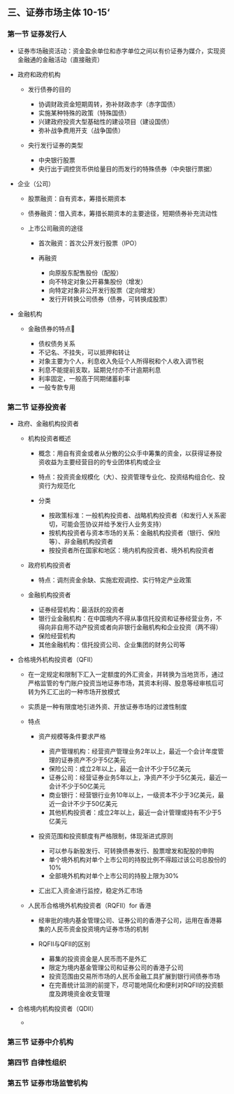 ## 三、证券市场主体 10-15‘

### 第一节 证券发行人

- 证券市场融资活动：资金盈余单位和赤字单位之间以有价证券为媒介，实现资金融通的金融活动（直接融资）
- 政府和政府机构

	- 发行债券的目的

		- 协调财政资金短期周转，弥补财政赤字（赤字国债）
		- 实施某种特殊的政策（特殊国债）
		- 兴建政府投资大型基础性的建设项目（建设国债）
		- 弥补战争费用开支（战争国债）

	- 央行发行证券的类型

		- 中央银行股票
		- 央行出于调控货币供给量目的而发行的特殊债券（中央银行票据）

- 企业（公司）

	- 股票融资：自有资本，筹措长期资本
	- 债券融资：借入资本，筹措长期资本的主要途径，短期债券补充流动性
	- 上市公司融资的途径

		- 首次融资：首次公开发行股票（IPO）
		- 再融资

			- 向原股东配售股份（配股）
			- 向不特定对象公开募集股份（增发）
			- 向特定对象非公开发行股票（定向增发）
			- 发行开转换公司债券（债券，可转换成股票）

- 金融机构

	- 金融债券的特点🌟

		- 债权债务关系
		- 不记名、不挂失，可以抵押和转让
		- 对象主要为个人，利息收入免征个人所得税和个人收入调节税
		- 利息不能提前支取，延期兑付亦不计逾期利息
		- 利率固定，一般高于同期储蓄利率
		- 一般专款专用

### 第二节 证券投资者

- 政府、金融机构投资者

	- 机构投资者概述

		- 概念：用自有资金或者从分散的公众手中筹集的资金，以获得证券投资收益为主要经营目的的专业团体机构或企业
		- 特点：投资资金规模化（大）、投资管理专业化、投资结构组合化、投资行为规范化
		- 分类

			- 按政策标准：一般机构投资者、战略机构投资者（和发行人关系密切，可能会签协议并给予发行人业务支持）
			- 按机构投资者与资本市场的关系：金融机构投资者（银行、保险等）、非金融机构投资者
			- 按投资者所在国家和地区：境内机构投资者、境外机构投资者

	- 政府机构投资者

		- 特点：调剂资金余缺、实施宏观调控、实行特定产业政策

	- 金融机构投资者

		- 证券经营机构：最活跃的投资者
		- 银行业金融机构：在中国境内不得从事信托投资和证券经营业务，不得向非自用不动产投资或者向非银行金融机构和企业投资（两不得）
		- 保险经营机构
		- 其他金融机构：信托投资公司、企业集团的财务公司等

- 合格境外机构投资者（QFII）

	- 在一定规定和限制下汇入一定额度的外汇资金，并转换为当地货币，通过严格监管的专门账户投资当地证券市场，其资本利得、股息等经审核后可转为外汇汇出的一种市场开放模式
	- 实质是一种有限度地引进外资、开放证券市场的过渡性制度
	- 特点

		- 资产规模等条件要求严格

			- 资产管理机构：经营资产管理业务2年以上，最近一个会计年度管理的证券资产不少于5亿美元
			- 保险公司：成立2年以上，最近一会计不少于5亿美元
			- 证券公司：经营证券业务5年以上，净资产不少于5亿美元，最近一会计不少于50亿美元
			- 商业银行：经营银行业务10年以上，一级资本不少于3亿美元，最近一会计不少于50亿美元
			- 其他机构投资者：成立2年以上，最近一会计管理或持有不少于5亿美元

		- 投资范围和投资额度有严格限制，体现渐进式原则

			- 可以参与新股发行、可转换债券发行、股票增发和配股的申购
			- 单个境外机构对单个上市公司的持股比例不得超过该公司总股份的10%
			- 全部境外机构对单个上市公司的持股上限为30%

		- 汇出汇入资金进行监控，稳定外汇市场

	- 人民币合格境外机构投资者（RQFII）for 香港

		- 经审批的境内基金管理公司、证券公司的香港子公司，运用在香港募集的人民币资金投资境内证券市场的机制
		- RQFII与QFII的区别

			- 募集的投资资金是人民币而不是外汇
			- 限定为境内基金管理公司和证券公司的香港子公司
			- 投资范围由交易所市场的人民币金融工具扩展到银行间债券市场
			- 在完善统计监测的前提下，尽可能地简化和便利对RQFII的投资额度及跨境资金收支管理

- 合格境内机构投资者（QDII）

	- 

### 第三节 证券中介机构

### 第四节 自律性组织

### 第五节 证券市场监管机构

